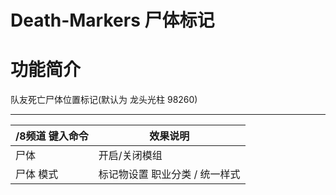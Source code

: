 Death-Markers 尸体标记
======

# 功能简介

队友死亡尸体位置标记(默认为 龙头光柱 98260)

------

/8频道 键入命令 | 效果说明
--- | ---
尸体 | 开启/关闭模组
尸体 模式 | 标记物设置 职业分类 / 统一样式

